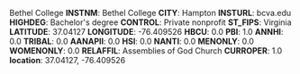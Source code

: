 
Bethel College
**INSTNM**: Bethel College
**CITY**: Hampton
**INSTURL**: bcva.edu
**HIGHDEG**: Bachelor's degree
**CONTROL**: Private nonprofit
**ST_FIPS**: Virginia
**LATITUDE**: 37.04127
**LONGITUDE**: -76.409526
**HBCU**: 0.0
**PBI**: 1.0
**ANNHI**: 0.0
**TRIBAL**: 0.0
**AANAPII**: 0.0
**HSI**: 0.0
**NANTI**: 0.0
**MENONLY**: 0.0
**WOMENONLY**: 0.0
**RELAFFIL**: Assemblies of God Church
**CURROPER**: 1.0
**location**: 37.04127, -76.409526